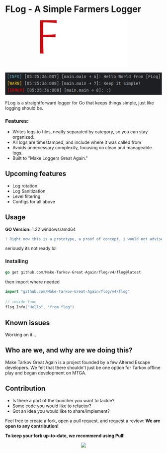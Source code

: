 # FLog - A Simple Farmers Logger
<p align="center"><img src = "/assets/FLog.png"></p>

<p align="center"><img src = "/assets/example.png"></p>

FLog is a straightforward logger for Go that keeps things simple, just like logging should be.

### Features:
- Writes logs to files, neatly separated by category, so you can stay organized.
- All logs are timestamped, and include where it was called from 
- Avoids unnecessary complexity, focusing on clean and manageable logs.
- Built to "Make Loggers Great Again."



## Upcoming features
- Log rotation
- Log Sanitization
- Level filtering
- Configs for all above


## Usage

**GO Version:** 1.22 windows/amd64

```diff
! Right now this is a prototype, a proof of concept. i would not advise using this in production!
```
seriously its not ready lol

### Installing

```go
go get github.com/Make-Tarkov-Great-Again/flog/v4/flog@latest
```
then import where needed

```go
import "github.com/Make-Tarkov-Great-Again/flog/v4/flog"

// inside func
flog.Info("Hello", "from flog")
```
## Known issues

Working on it...

## Who are we, and why are we doing this?

Make Tarkov Great Again is a project founded by a few Altered Escape developers. We felt that there shouldn't just be one option for Tarkov offline play and began development on MTGA.


## Contribution

- Is there a part of the launcher you want to tackle?
- Some code you would like to refactor?
- Got an idea you would like to share/implement?

Feel free to create a fork, open a pull request, and request a review: **We are open to any contribution!**

**To keep your fork up-to-date, we recommend using Pull!**

<p align="center"><img src = "https://user-images.githubusercontent.com/21200584/183050357-6c92f1cd-68ca-4f74-b41d-1706915c67cf.gif"></p>
